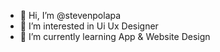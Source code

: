 - 👋 Hi, I’m @stevenpolapa
- 👀 I’m interested in Ui Ux Designer
- 🌱 I’m currently learning App & Website Design

<!---
stevenpolapa/stevenpolapa is a ✨ special ✨ repository because its `README.md` (this file) appears on your GitHub profile.
You can click the Preview link to take a look at your changes.
--->
